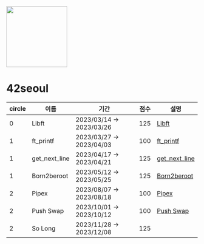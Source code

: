 <img src="https://camo.githubusercontent.com/80652aedeb5728e61112681813f473a970891cb9b998ec22764b6fa9faa6d7fe/68747470733a2f2f75706c6f61642e77696b696d656469612e6f72672f77696b6970656469612f636f6d6d6f6e732f382f38642f34325f4c6f676f2e737667" width="160"/>

# 42seoul

| circle | 이름 | 기간 | 점수 | 설명 |
| --- | --- | --- | --- | --- |
| 0 | Libft | 2023/03/14 → 2023/03/26 | 125 | [Libft](https://dapper-flock-ef8.notion.site/Libft-faf957944dc34253a83700bfad14a1d6?pvs=4) |
| 1 | ft_printf | 2023/03/27 → 2023/04/03 | 100 | [ft_printf](https://dapper-flock-ef8.notion.site/ft_printf-f18fe02fa1ed427aa6ce3f3d5cf6b6c8?pvs=4) |
| 1 | get_next_line | 2023/04/17 → 2023/04/21 | 125 | [get_next_line](https://dapper-flock-ef8.notion.site/get_next_line-3e55fd4781ea42e39c0e8ec93d122759?pvs=4) |
| 1 | Born2beroot | 2023/05/12 → 2023/05/25 | 125 | [Born2beroot](https://dapper-flock-ef8.notion.site/Born2beroot-3b03ef072cac4dc1a922ae71f8ed7b39?pvs=4) |
| 2 | Pipex | 2023/08/07 → 2023/08/18 | 100 | [Pipex](https://dapper-flock-ef8.notion.site/Pipex-ba3d90328636445ca4f8347ac824b532?pvs=4) |
| 2 | Push Swap | 2023/10/01 → 2023/10/12 | 100 | [Push Swap](https://dapper-flock-ef8.notion.site/Push-Swap-00f64948c030470f88eadfbc0bcbe69a?pvs=4) |
| 2 | So Long | 2023/11/28 → 2023/12/08 | 125 |  |
